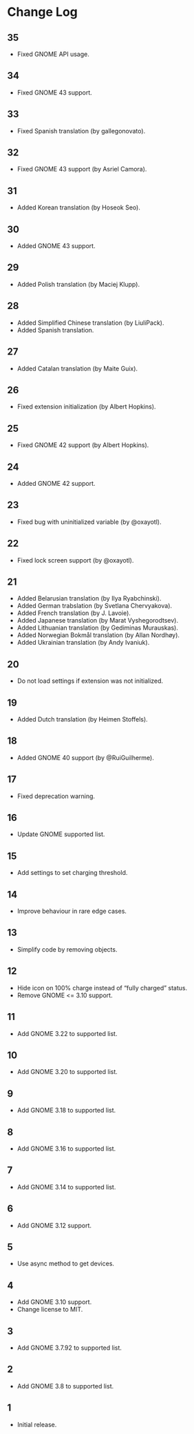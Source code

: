 # Change Log

## 35
* Fixed GNOME API usage.

## 34
* Fixed GNOME 43 support.

## 33
* Fixed Spanish translation (by gallegonovato).

## 32
* Fixed GNOME 43 support (by Asriel Camora).

## 31
* Added Korean translation (by Hoseok Seo).

## 30
* Added GNOME 43 support.

## 29
* Added Polish translation (by Maciej Klupp).

## 28
* Added Simplified Chinese translation (by LiuliPack).
* Added Spanish translation.

## 27
* Added Catalan translation (by Maite Guix).

## 26
* Fixed extension initialization (by Albert Hopkins).

## 25
* Fixed GNOME 42 support (by Albert Hopkins).

## 24
* Added GNOME 42 support.

## 23
* Fixed bug with uninitialized variable (by @oxayotl).

## 22
* Fixed lock screen support (by @oxayotl).

## 21
* Added Belarusian translation (by Ilya Ryabchinski).
* Added German trabslation (by Svetlana Chervyakova).
* Added French translation (by J. Lavoie).
* Added Japanese translation (by Marat Vyshegorodtsev).
* Added Lithuanian translation (by Gediminas Murauskas).
* Added Norwegian Bokmål translation (by Allan Nordhøy).
* Added Ukrainian translation (by Andy Ivaniuk).

## 20
* Do not load settings if extension was not initialized.

## 19
* Added Dutch translation (by Heimen Stoffels).

## 18
* Added GNOME 40 support (by @RuiGuilherme).

## 17
* Fixed deprecation warning.

## 16
* Update GNOME supported list.

## 15
* Add settings to set charging threshold.

## 14
* Improve behaviour in rare edge cases.

## 13
* Simplify code by removing objects.

## 12
* Hide icon on 100% charge instead of “fully charged” status.
* Remove GNOME <= 3.10 support.

## 11
* Add GNOME 3.22 to supported list.

## 10
* Add GNOME 3.20 to supported list.

## 9
* Add GNOME 3.18 to supported list.

## 8
* Add GNOME 3.16 to supported list.

## 7
* Add GNOME 3.14 to supported list.

## 6
* Add GNOME 3.12 support.

## 5
* Use async method to get devices.

## 4
* Add GNOME 3.10 support.
* Change license to MIT.

## 3
* Add GNOME 3.7.92 to supported list.

## 2
* Add GNOME 3.8 to supported list.

## 1
* Initial release.
